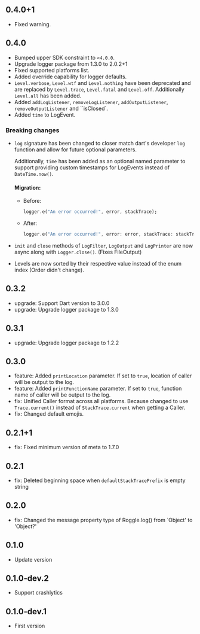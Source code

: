 ## 0.4.0+1

- Fixed warning.

## 0.4.0

- Bumped upper SDK constraint to `<4.0.0`.
- Upgrade logger package from 1.3.0 to 2.0.2+1
- Fixed supported platforms list.
- Added override capability for logger defaults.
- `Level.verbose`, `Level.wtf` and `Level.nothing` have been deprecated and are replaced
  by `Level.trace`, `Level.fatal` and `Level.off`.
  Additionally `Level.all` has been added.
- Added `addLogListener`, `removeLogListener`, `addOutputListener`, `removeOutputListener` and ``isClosed`.
- Added `time` to LogEvent.

### Breaking changes

- `log` signature has been changed to closer match dart's developer `log` function and allow for
  future
  optional parameters.

  Additionally, `time` has been added as an optional named parameter to support providing custom
  timestamps for LogEvents instead of `DateTime.now()`.

  #### Migration:
    - Before:
      ```dart
      logger.e("An error occurred!", error, stackTrace);
      ```
    - After:
      ```dart
      logger.e("An error occurred!", error: error, stackTrace: stackTrace);
      ```
- `init` and `close` methods of `LogFilter`, `LogOutput` and `LogPrinter` are now async along
  with `Logger.close()`.
  (Fixes FileOutput)
- Levels are now sorted by their respective value instead of the enum index (Order didn't change).

## 0.3.2

- upgrade: Support Dart version to 3.0.0
- upgrade: Upgrade logger package to 1.3.0

## 0.3.1

- upgrade: Upgrade logger package to 1.2.2

## 0.3.0

- feature: Added `printLocation` parameter. If set to `true`, location of caller will be output to the log.
- feature: Added `printFunctionName` parameter. If set to `true`, function name of caller will be output to the log.
- fix: Unified Caller format across all platforms. Because changed to use `Trace.current()` instead of `StackTrace.current` when getting a Caller.
- fix: Changed default emojis.

## 0.2.1+1

- fix: Fixed minimum version of meta to 1.7.0

## 0.2.1

- fix: Deleted beginning space when `defaultStackTracePrefix` is ​​empty string

## 0.2.0

- fix: Changed the message property type of Roggle.log() from `Object' to 'Object?'

## 0.1.0

- Update version

## 0.1.0-dev.2

- Support crashlytics

## 0.1.0-dev.1

- First version